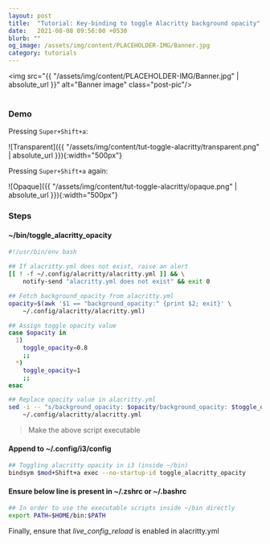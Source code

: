 ```yaml
---
layout: post
title:  "Tutorial: Key-binding to toggle Alacritty background opacity"
date:   2021-08-08 09:56:00 +0530
blurb: ""
og_image: /assets/img/content/PLACEHOLDER-IMG/Banner.jpg
category: tutorials
---
```


<img src="{{ "/assets/img/content/PLACEHOLDER-IMG/Banner.jpg" | absolute_url }}" alt="Banner image" class="post-pic"/>
<br />
<br />

### Demo
Pressing `Super+Shift+a`:

![Transparent]({{ "/assets/img/content/tut-toggle-alacritty/transparent.png" | absolute_url }}){:width="500px"}

Pressing `Super+Shift+a` again:

![Opaque]({{ "/assets/img/content/tut-toggle-alacritty/opaque.png" | absolute_url }}){:width="500px"}

### Steps
#### ~/bin/toggle_alacritty_opacity
```sh
#!/usr/bin/env bash

## If alacritty.yml does not exist, raise an alert
[[ ! -f ~/.config/alacritty/alacritty.yml ]] && \
    notify-send "alacritty.yml does not exist" && exit 0

## Fetch background_opacity from alacritty.yml
opacity=$(awk '$1 == "background_opacity:" {print $2; exit}' \
    ~/.config/alacritty/alacritty.yml)

## Assign toggle opacity value
case $opacity in
  1)
    toggle_opacity=0.8
    ;;
  *)
    toggle_opacity=1
    ;;
esac

## Replace opacity value in alacritty.yml
sed -i -- "s/background_opacity: $opacity/background_opacity: $toggle_opacity/" \
    ~/.config/alacritty/alacritty.yml
```

> Make the above script executable

#### Append to ~/.config/i3/config
```sh
## Toggling alacritty opacity in i3 (inside ~/bin)
bindsym $mod+Shift+a exec --no-startup-id toggle_alacritty_opacity
```

#### Ensure below line is present in ~/.zshrc or ~/.bashrc
```sh
## In order to use the executable scripts inside ~/bin directly
export PATH=$HOME/bin:$PATH
```

Finally, ensure that *live_config_reload* is enabled in alacritty.yml